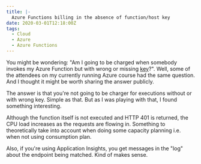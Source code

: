 ```yaml
---
title: |-
  Azure Functions billing in the absence of function/host key
date: 2020-03-01T12:18:00Z
tags:
  - Cloud
  - Azure
  - Azure Functions
---
```

You might be wondering: "Am I going to be charged when somebody invokes my Azure Function but with wrong or missing [key][1]?". Well, some of the attendees on my currently running Azure course had the same question. And I thought it might be worth sharing the answer publicly.

<!-- excerpt -->

The answer is that you're not going to be charger for executions without or with wrong key. Simple as that. But as I was playing with that, I found something interesting.

Although the function itself is not executed and HTTP 401 is returned, the CPU load increases as the requests are flowing in. Something to theoretically take into account when doing some capacity planning i.e. when not using consumption plan.

Also, if you're using Application Insights, you get messages in the "log" about the endpoint being matched. Kind of makes sense.

[1]: https://docs.microsoft.com/en-us/azure/azure-functions/functions-bindings-http-webhook-trigger?tabs=csharp#authorization-keys
